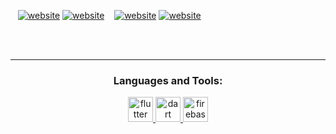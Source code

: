 &nbsp;&nbsp;
[![website](./img/twitter-light.svg)](https://twitter.com/zalcod)
[![website](./img/twitter-dark.svg)](https://twitter.com/zalcod)
&nbsp;&nbsp;
[![website](./img/linkedin-light.svg)](https://linkedin.com/in/zalcod)
[![website](./img/linkedin-dark.svg)](https://linkedin.com/in/zalcod)

<br />
<br />

---
<h3 align="center">Languages and Tools:</h3>
<p align="center"> <a href="https://www.w3schools.com/cs/" target="_blank" rel="noreferrer"> 
<a href="https://flutter.dev" target="_blank" rel="noreferrer"> <img src="https://www.vectorlogo.zone/logos/flutterio/flutterio-icon.svg" alt="flutter" width="40" height="40"/> </a>
<a href="https://dart.dev" target="_blank" rel="noreferrer"> <img src="https://www.vectorlogo.zone/logos/dartlang/dartlang-icon.svg" alt="dart" width="40" height="40"/> </a> 
<a href="https://firebase.google.com/" target="_blank" rel="noreferrer"> <img src="https://www.vectorlogo.zone/logos/firebase/firebase-icon.svg" alt="firebase"
  width="40" height="40"/> </a>
  </p>
  
